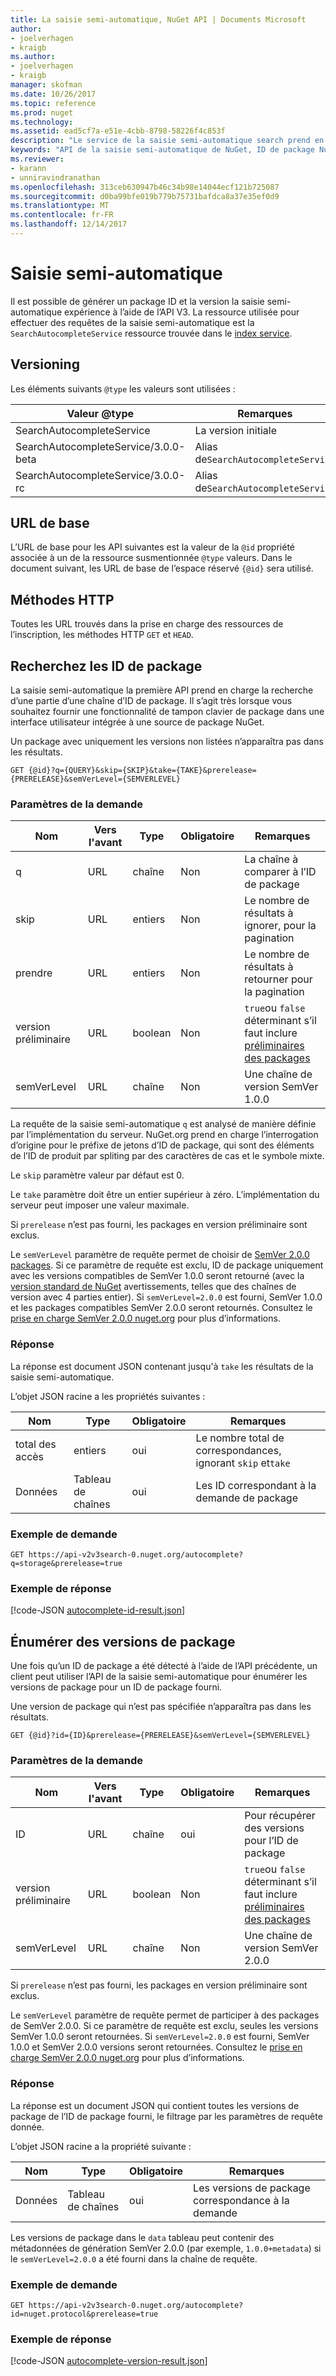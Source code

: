 ```yaml
---
title: La saisie semi-automatique, NuGet API | Documents Microsoft
author:
- joelverhagen
- kraigb
ms.author:
- joelverhagen
- kraigb
manager: skofman
ms.date: 10/26/2017
ms.topic: reference
ms.prod: nuget
ms.technology: 
ms.assetid: ead5cf7a-e51e-4cbb-8798-58226f4c853f
description: "Le service de la saisie semi-automatique search prend en charge les versions et découverte interactive de l’ID de package."
keywords: "API de la saisie semi-automatique de NuGet, ID de package NuGet recherche, ID de package de sous-chaîne"
ms.reviewer:
- karann
- unniravindranathan
ms.openlocfilehash: 313ceb630947b46c34b98e14044ecf121b725087
ms.sourcegitcommit: d0ba99bfe019b779b75731bafdca8a37e35ef0d9
ms.translationtype: MT
ms.contentlocale: fr-FR
ms.lasthandoff: 12/14/2017
---
```

# <a name="autocomplete"></a>Saisie semi-automatique

Il est possible de générer un package ID et la version la saisie semi-automatique expérience à l’aide de l’API V3. La ressource utilisée pour effectuer des requêtes de la saisie semi-automatique est la `SearchAutocompleteService` ressource trouvée dans le [index service](service-index.md).

## <a name="versioning"></a>Versioning

Les éléments suivants `@type` les valeurs sont utilisées :

Valeur @type                          | Remarques
------------------------------------ | -----
SearchAutocompleteService            | La version initiale
SearchAutocompleteService/3.0.0-beta | Alias de`SearchAutocompleteService`
SearchAutocompleteService/3.0.0-rc   | Alias de`SearchAutocompleteService`

## <a name="base-url"></a>URL de base

L’URL de base pour les API suivantes est la valeur de la `@id` propriété associée à un de la ressource susmentionnée `@type` valeurs. Dans le document suivant, les URL de base de l’espace réservé `{@id}` sera utilisé.

## <a name="http-methods"></a>Méthodes HTTP

Toutes les URL trouvés dans la prise en charge des ressources de l’inscription, les méthodes HTTP `GET` et `HEAD`.

## <a name="search-for-package-ids"></a>Recherchez les ID de package

La saisie semi-automatique la première API prend en charge la recherche d’une partie d’une chaîne d’ID de package. Il s’agit très lorsque vous souhaitez fournir une fonctionnalité de tampon clavier de package dans une interface utilisateur intégrée à une source de package NuGet.

Un package avec uniquement les versions non listées n’apparaîtra pas dans les résultats.

```
GET {@id}?q={QUERY}&skip={SKIP}&take={TAKE}&prerelease={PRERELEASE}&semVerLevel={SEMVERLEVEL}
```

### <a name="request-parameters"></a>Paramètres de la demande

Nom        | Vers l'avant     | Type    | Obligatoire | Remarques
----------- | ------ | ------- | -------- | -----
q           | URL    | chaîne  | Non       | La chaîne à comparer à l’ID de package
skip        | URL    | entiers | Non       | Le nombre de résultats à ignorer, pour la pagination
prendre        | URL    | entiers | Non       | Le nombre de résultats à retourner pour la pagination
version préliminaire  | URL    | boolean | Non       | `true`ou `false` déterminant s’il faut inclure [préliminaires des packages](../create-packages/prerelease-packages.md)
semVerLevel | URL    | chaîne  | Non       | Une chaîne de version SemVer 1.0.0 

La requête de la saisie semi-automatique `q` est analysé de manière définie par l’implémentation du serveur. NuGet.org prend en charge l’interrogation d’origine pour le préfixe de jetons d’ID de package, qui sont des éléments de l’ID de produit par spliting par des caractères de cas et le symbole mixte.

Le `skip` paramètre valeur par défaut est 0.

Le `take` paramètre doit être un entier supérieur à zéro. L’implémentation du serveur peut imposer une valeur maximale.

Si `prerelease` n’est pas fourni, les packages en version préliminaire sont exclus.

Le `semVerLevel` paramètre de requête permet de choisir de [SemVer 2.0.0 packages](https://github.com/NuGet/Home/wiki/SemVer2-support-for-nuget.org-%28server-side%29#identifying-semver-v200-packages).
Si ce paramètre de requête est exclu, ID de package uniquement avec les versions compatibles de SemVer 1.0.0 seront retourné (avec la [version standard de NuGet](../reference/package-versioning.md) avertissements, telles que des chaînes de version avec 4 parties entier).
Si `semVerLevel=2.0.0` est fourni, SemVer 1.0.0 et les packages compatibles SemVer 2.0.0 seront retournés. Consultez le [prise en charge SemVer 2.0.0 nuget.org](https://github.com/NuGet/Home/wiki/SemVer2-support-for-nuget.org-%28server-side%29) pour plus d’informations.

### <a name="response"></a>Réponse

La réponse est document JSON contenant jusqu'à `take` les résultats de la saisie semi-automatique.

L’objet JSON racine a les propriétés suivantes :

Nom      | Type             | Obligatoire | Remarques
--------- | ---------------- | -------- | -----
total des accès | entiers          | oui      | Le nombre total de correspondances, ignorant `skip` et`take`
Données      | Tableau de chaînes | oui      | Les ID correspondant à la demande de package

### <a name="sample-request"></a>Exemple de demande

```
GET https://api-v2v3search-0.nuget.org/autocomplete?q=storage&prerelease=true
```

### <a name="sample-response"></a>Exemple de réponse

[!code-JSON [autocomplete-id-result.json](./_data/autocomplete-id-result.json)]

## <a name="enumerate-package-versions"></a>Énumérer des versions de package

Une fois qu’un ID de package a été détecté à l’aide de l’API précédente, un client peut utiliser l’API de la saisie semi-automatique pour énumérer les versions de package pour un ID de package fourni.

Une version de package qui n’est pas spécifiée n’apparaîtra pas dans les résultats.

```
GET {@id}?id={ID}&prerelease={PRERELEASE}&semVerLevel={SEMVERLEVEL}
```

### <a name="request-parameters"></a>Paramètres de la demande

Nom        | Vers l'avant     | Type    | Obligatoire | Remarques
----------- | ------ | ------- | -------- | -----
ID          | URL    | chaîne  | oui      | Pour récupérer des versions pour l’ID de package
version préliminaire  | URL    | boolean | Non       | `true`ou `false` déterminant s’il faut inclure [préliminaires des packages](../create-packages/prerelease-packages.md)
semVerLevel | URL    | chaîne  | Non       | Une chaîne de version SemVer 2.0.0 

Si `prerelease` n’est pas fourni, les packages en version préliminaire sont exclus.

Le `semVerLevel` paramètre de requête permet de participer à des packages de SemVer 2.0.0. Si ce paramètre de requête est exclu, seules les versions SemVer 1.0.0 seront retournées. Si `semVerLevel=2.0.0` est fourni, SemVer 1.0.0 et SemVer 2.0.0 versions seront retournées. Consultez le [prise en charge SemVer 2.0.0 nuget.org](https://github.com/NuGet/Home/wiki/SemVer2-support-for-nuget.org-%28server-side%29) pour plus d’informations.

### <a name="response"></a>Réponse

La réponse est un document JSON qui contient toutes les versions de package de l’ID de package fourni, le filtrage par les paramètres de requête donnée.

L’objet JSON racine a la propriété suivante :

Nom      | Type             | Obligatoire | Remarques
--------- | ---------------- | -------- | -----
Données      | Tableau de chaînes | oui      | Les versions de package correspondance à la demande

Les versions de package dans le `data` tableau peut contenir des métadonnées de génération SemVer 2.0.0 (par exemple, `1.0.0+metadata`) si le `semVerLevel=2.0.0` a été fourni dans la chaîne de requête.

### <a name="sample-request"></a>Exemple de demande

```
GET https://api-v2v3search-0.nuget.org/autocomplete?id=nuget.protocol&prerelease=true
```

### <a name="sample-response"></a>Exemple de réponse

[!code-JSON [autocomplete-version-result.json](./_data/autocomplete-version-result.json)]
